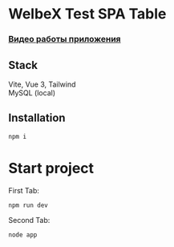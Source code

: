# WelbeX Test SPA Table 
### [Видео работы приложения](https://disk.yandex.ru/i/UxdyX9pToaiHnw)
## Stack
Vite, Vue 3, Tailwind  
MySQL (local)

## Installation 
```
npm i
```
# Start project

First Tab:
```
npm run dev
```

Second Tab:
```
node app
```
